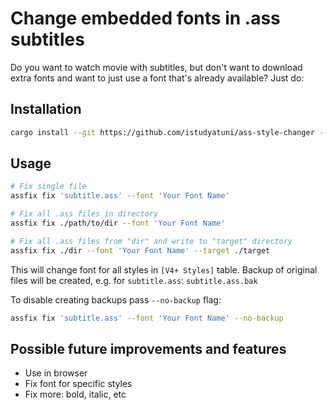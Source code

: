 # Change embedded fonts in .ass subtitles

Do you want to watch movie with subtitles, but don't want to download extra fonts and want to just use a font that's already available? Just do:

## Installation

```sh
cargo install --git https://github.com/istudyatuni/ass-style-changer --locked
```

## Usage

```sh
# Fix single file
assfix fix 'subtitle.ass' --font 'Your Font Name'

# Fix all .ass files in directory
assfix fix ./path/to/dir --font 'Your Font Name'

# Fix all .ass files from "dir" and write to "target" directory
assfix fix ./dir --font 'Your Font Name' --target ./target
```

This will change font for all styles in `[V4+ Styles]` table. Backup of original files will be created, e.g. for `subtitle.ass`: `subtitle.ass.bak`

To disable creating backups pass `--no-backup` flag:

```sh
assfix fix 'subtitle.ass' --font 'Your Font Name' --no-backup
```

## Possible future improvements and features

- Use in browser
- Fix font for specific styles
- Fix more: bold, italic, etc
